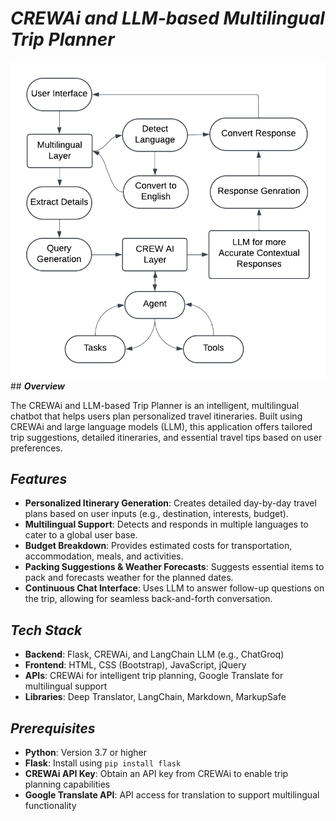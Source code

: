 ﻿# ***CREWAi and LLM-based Multilingual Trip Planner***
![Alt text](https://github.com/MohitBhatt-16/Multilingual-Trip-Planner/blob/main/templates/Blank%20diagram.png)## ***Overview***

The CREWAi and LLM-based Trip Planner is an intelligent, multilingual chatbot that helps users plan personalized travel itineraries. Built using CREWAi and large language models (LLM), this application offers tailored trip suggestions, detailed itineraries, and essential travel tips based on user preferences.

## ***Features***

- **Personalized Itinerary Generation**: Creates detailed day-by-day travel plans based on user inputs (e.g., destination, interests, budget).
- **Multilingual Support**: Detects and responds in multiple languages to cater to a global user base.
- **Budget Breakdown**: Provides estimated costs for transportation, accommodation, meals, and activities.
- **Packing Suggestions & Weather Forecasts**: Suggests essential items to pack and forecasts weather for the planned dates.
- **Continuous Chat Interface**: Uses LLM to answer follow-up questions on the trip, allowing for seamless back-and-forth conversation.

## ***Tech Stack***

- **Backend**: Flask, CREWAi, and LangChain LLM (e.g., ChatGroq)
- **Frontend**: HTML, CSS (Bootstrap), JavaScript, jQuery
- **APIs**: CREWAi for intelligent trip planning, Google Translate for multilingual support
- **Libraries**: Deep Translator, LangChain, Markdown, MarkupSafe

## ***Prerequisites***

- **Python**: Version 3.7 or higher
- **Flask**: Install using `pip install flask`
- **CREWAi API Key**: Obtain an API key from CREWAi to enable trip planning capabilities
- **Google Translate API**: API access for translation to support multilingual functionality

